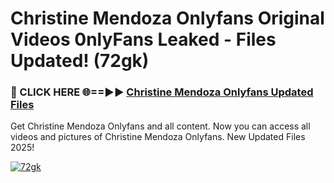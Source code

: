 # Christine Mendoza Onlyfans Original Videos 0nlyFans Leaked - Files Updated! (72gk)

<h3>🔴 CLICK HERE 🌐==►► <a href="https://tinyurl.com/ms9xzufz" rel="nofollow">Christine Mendoza Onlyfans Updated Files</a></h3>

Get Christine Mendoza Onlyfans and all content. Now you can access all videos and pictures of Christine Mendoza Onlyfans. New Updated Files 2025!

[![72gk](https://i.imgur.com/ppqm5kG.gif)](https://tinyurl.com/ms9xzufz)
